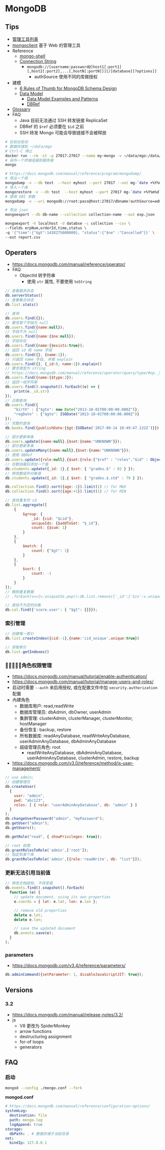 # MongoDB

## Tips
* [管理工具列表](https://docs.mongodb.com/ecosystem/tools/administration-interfaces/)
* [mongoclient](https://github.com/rsercano/mongoclient) 基于 Web 的管理工具
* Reference
  * [mongo-shell](https://docs.mongodb.com/manual/reference/mongo-shell/)
  * [Connection String](https://docs.mongodb.com/manual/reference/connection-string/)
    * `mongodb://[username:password@]host1[:port1][,host2[:port2],...[,hostN[:portN]]][/[database][?options]]`
      * authSource 使用不同的库做授权
* 建模
  * [6 Rules of Thumb for MongoDB Schema Design](https://www.mongodb.com/blog/post/6-rules-of-thumb-for-mongodb-schema-design-part-1)
  * [Data Model](https://docs.mongodb.com/manual/data-modeling/)
    * [Data Model Examples and Patterns](https://docs.mongodb.com/manual/applications/data-models/)
    * [DBRef](https://docs.mongodb.com/manual/reference/database-references/)
* [Glossary](https://docs.mongodb.com/manual/reference/glossary)
* FAQ
  * Java 目前无法通过 SSH 转发链接 ReplicaSet
  * DBRef 的 `$ref` 必须要在 `$id` 之前
  * SSH 转发 Mongo 可能会导致链接不会被释放


```bash
# 在前台启动
# 数据存储到 ~/data/mgo
# Ctrl-C 停止
docker run --rm -it -p 27017:27017 --name my-mongo -v ~/data/mgo:/data/db mongo
# 另外一个终端连接到服务端
mongo

# https://docs.mongodb.com/manual/reference/program/mongodump/
# 导出一个库
mongodump -v --db test  --host myhost --port 27017 --out mg-`date +%Y%m%d`
# 导入一个库
mongorestore -v --db test  --host myhost --port 27017 mg-`date +%Y%m%d`/db
# 使用 URI 参数
mongodump -v --uri mongodb://root:pass@host:27017/dbname?authSource=admin

# 导出 json
mongoexport --db db-name --collection collection-name --out exp.json

mongoexport -h localhost -d databse -c collection --csv \
--fields erpNum,orderId,time,status \
-q '{"time":{"$gt":1438275600000}, "status":{"$ne" :"Cancelled"}}' \
--out report.csv
```

## Operaters
* https://docs.mongodb.com/manual/reference/operator/
* FAQ
  * ObjectId 转字符串
    * 使用 `str` 属性, 不要使用 `toString`

```js
// 查看服务状态
db.serverStatus()
// 查看集合状态
db.list.stats()

// 查询
db.users.find({});
// 要求某个字段为 null
db.users.find({name:null});
// 字段不为 null
db.users.find({name:{$ne:null});
// 字段存在
db.users.find({name:{$exists:true});
// 返回 id 和 name 字段
db.users.find({}, {name:1});
// 只返回 name 字段, 并做 explain
db.users.find({}, {_id:0, name:1}).explain()
// 要求类型为 string
// https://docs.mongodb.com/manual/reference/operator/query/type/#op._S_type
db.users.find({name:{$type:2});
// 返回一组字符串
db.users.find().snapshot().forEach((e) => {
    print(e._id.str)
});
// 日期查询
db.users.find({
    "birth" : {"$gte": new Date("2013-10-01T00:00:00.000Z")},
    "regDate" : {"$gte": ISODate("2013-10-01T00:00:00.000Z")}
});
// 完整的查询
db.books.find({publishDate:{$gt:ISODate('2017-09-14 10:49:47.132Z')}}).sort({publishDate:1}).limit(1)

// 部分更新单条
db.users.update({name:null},{$set:{name:"UNKNOWN"}});
// 部分更新多条
db.users.updateMany({name:null},{$set:{name:"UNKNOWN"}});
// 使用 DBRef
db.users.update({role:null},{$set:{role:{"$ref" : "roles","$id" : ObjectId("598041d5e90a5d1e23d4518e")}}});
// 在数组最后添加一个值
db.students.update({_id: 1},{ $set: { "grades.$" : 82 } });
// 修改数组中对象值
db.students.update({_id: 1},{ $set: { "grades.$.std" : 79 } });

db.collection.find().sort({age:-1}).limit(1) // for MAX
db.collection.find().sort({age:+1}).limit(1) // for MIN

// 查找重复的 id
db.list.aggregate([
	{
		$group: {
			_id: {cid: "$cid"},
			uniqueIds: {$addToSet: "$_id"},
			count: {$sum: 1}
		}
	},
	{
		$match: {
			count: {"$gt": 1}
		}
	},
	{
		$sort: {
			count: -1
		}
	}
]);
// 删除重复数据
// .forEach(v=>{v.uniqueIds.pop();db.list.remove({'_id':{'$in':v.uniqueIds}})})

// 查找不为空的对象
db.col.find({'score.user': { "$gt": {}}});
```

### 索引管理
```js
// 创建唯一索引
db.list.createIndex({cid:-1},{name:'cid_unique',unique:true})

// 获取索引
db.list.getIndexes()
```

### 角色权限管理
* https://docs.mongodb.com/manual/tutorial/enable-authentication/
* https://docs.mongodb.com/manual/tutorial/manage-users-and-roles/
* 启动时需要 `--auth` 来启用授权, 或在配置文件中加 `security.authorization` 配置
* 內建角色
  * 数据库用户: read,readWrite
  * 数据库管理员: dbAdmin, dbOwner, userAdmin
  * 集群管理: clusterAdmin, clusterManager, clusterMonitor, hostManager
  * 备份恢复: backup, restore
  * 所有数据库: readAnyDatabase, readWriteAnyDatabase, userAdminAnyDatabase, dbAdminAnyDatabase
  * 超级管理员角色: root
    * readWriteAnyDatabase, dbAdminAnyDatabase, userAdminAnyDatabase, clusterAdmin, restore, backup 
* https://docs.mongodb.com/v3.0/reference/method/js-user-management/


```js
// use admin;
// 创建管理员
db.createUser(
  {
    user: "admin",
    pwd: "abc123",
    roles: [ { role: "userAdminAnyDatabase", db: "admin" } ]
  }
);
db.changeUserPassword("admin", "myPassword");
db.getUser("admin");
db.getUsers();

db.getRole("read", { showPrivileges: true});

// root 权限
db.grantRolesToRole('admin',['root']);
// 指定到某个库
db.grantRolesToRole('admin',[{role:'readWrite', db: "list"}]);
```

### 更新无法引用当前值

```js
// 修改文档结构, 不改变值
db.events.find().snapshot().forEach(
  function (e) {
    // update document, using its own properties
    e.coords = { lat: e.lat, lon: e.lon };

    // remove old properties
    delete e.lat;
    delete e.lon;

    // save the updated document
    db.events.save(e);
  }
);
```

### parameters
* https://docs.mongodb.com/v3.4/reference/parameters/

```js
db.adminCommand({setParameter: 1, disableJavaScriptJIT: true});
```

## Versions
### 3.2
* https://docs.mongodb.com/manual/release-notes/3.2/
* js
  * V8 更改为 SpiderMonkey
  * arrow functions
  * destructuring assignment
  * for-of loops
  * generators

## FAQ


### 启动
```bash
mongod --config ./mongo.conf --fork
```

__mongod.conf__
```yaml
# https://docs.mongodb.com/manual/reference/configuration-options/
systemLog:
  destination: file
  path: mongo.log
  logAppend: true
storage:
  dbPath: . # 数据存储于当前目录
net:
  bindIp: 127.0.0.1
```

